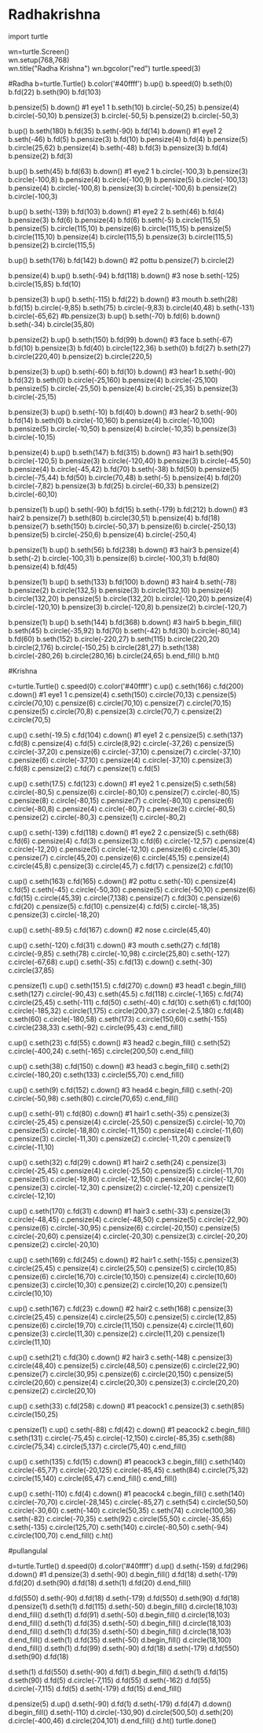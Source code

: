 # Radhakrishna
import turtle

wn=turtle.Screen()         
wn.setup(768,768)         
wn.title("Radha Krishna")
wn.bgcolor("red")
turtle.speed(3)

#Radha
b=turtle.Turtle()
b.color('#40ffff')
b.up()
b.speed(0)
b.seth(0)
b.fd(22)
b.seth(90)
b.fd(103)

b.pensize(5)
b.down()
#1 eye1 1
b.seth(10)
b.circle(-50,25)
b.pensize(4)
b.circle(-50,10)
b.pensize(3)
b.circle(-50,5)
b.pensize(2)
b.circle(-50,3)

b.up()
b.seth(180)
b.fd(35)
b.seth(-90)
b.fd(14)
b.down()
#1 eye1 2
b.seth(-46)
b.fd(5)
b.pensize(3)
b.fd(10)
b.pensize(4)
b.fd(4)
b.pensize(5)
b.circle(25,62)
b.pensize(4)
b.seth(-48)
b.fd(3)
b.pensize(3)
b.fd(4)
b.pensize(2)
b.fd(3)

b.up()
b.seth(45)
b.fd(63)
b.down()
#1 eye2 1
b.circle(-100,3)
b.pensize(3)
b.circle(-100,8)
b.pensize(4)
b.circle(-100,9)
b.pensize(5)
b.circle(-100,13)
b.pensize(4)
b.circle(-100,8)
b.pensize(3)
b.circle(-100,6)
b.pensize(2)
b.circle(-100,3)

b.up()
b.seth(-139)
b.fd(103)
b.down()
#1 eye2 2
b.seth(46)
b.fd(4)
b.pensize(3)
b.fd(6)
b.pensize(4)
b.fd(6)
b.seth(-5)
b.circle(115,5)
b.pensize(5)
b.circle(115,10)
b.pensize(6)
b.circle(115,15)
b.pensize(5)
b.circle(115,10)
b.pensize(4)
b.circle(115,5)
b.pensize(3)
b.circle(115,5)
b.pensize(2)
b.circle(115,5)


b.up()
b.seth(176)
b.fd(142)
b.down()
#2 pottu
b.pensize(7)
b.circle(2)

b.pensize(4)
b.up()
b.seth(-94)
b.fd(118)
b.down()
#3 nose
b.seth(-125)
b.circle(15,85)
b.fd(10)

b.pensize(3)
b.up()
b.seth(-115)
b.fd(22)
b.down()
#3 mouth
b.seth(28)
b.fd(15)
b.circle(-9,85)
b.seth(75)
b.circle(-9,83)
b.circle(40,48)
b.seth(-131)
b.circle(-65,62)
#b.pensize(3)
b.up()
b.seth(-70)
b.fd(6)
b.down()
b.seth(-34)
b.circle(35,80)


b.pensize(2)
b.up()
b.seth(150)
b.fd(99)
b.down()
#3 face
b.seth(-67)
b.fd(10)
b.pensize(3)
b.fd(40)
b.circle(122,36)
b.seth(0)
b.fd(27)
b.seth(27)
b.circle(220,40)
b.pensize(2)
b.circle(220,5)

b.pensize(3)
b.up()
b.seth(-60)
b.fd(10)
b.down()
#3 hear1
b.seth(-90)
b.fd(32)
b.seth(0)
b.circle(-25,160)
b.pensize(4)
b.circle(-25,100)
b.pensize(5)
b.circle(-25,50)
b.pensize(4)
b.circle(-25,35)
b.pensize(3)
b.circle(-25,15)

b.pensize(3)
b.up()
b.seth(-10)
b.fd(40)
b.down()
#3 hear2
b.seth(-90)
b.fd(14)
b.seth(0)
b.circle(-10,160)
b.pensize(4)
b.circle(-10,100)
b.pensize(5)
b.circle(-10,50)
b.pensize(4)
b.circle(-10,35)
b.pensize(3)
b.circle(-10,15)


b.pensize(4)
b.up()
b.seth(147)
b.fd(315)
b.down()
#3 hair1
b.seth(90)
b.circle(-120,5)
b.pensize(3)
b.circle(-120,40)
b.pensize(3)
b.circle(-45,50)
b.pensize(4)
b.circle(-45,42)
b.fd(70)
b.seth(-38)
b.fd(50)
b.pensize(5)
b.circle(-75,44)
b.fd(50)
b.circle(70,48)
b.seth(-5)
b.pensize(4)
b.fd(20)
b.circle(-7,82)
b.pensize(3)
b.fd(25)
b.circle(-60,33)
b.pensize(2)
b.circle(-60,10)


b.pensize(1)
b.up()
b.seth(-90)
b.fd(15)
b.seth(-179)
b.fd(212)
b.down()
#3 hair2
b.pensize(7)
b.seth(80)
b.circle(30,51)
b.pensize(4)
b.fd(18)
b.pensize(7)
b.seth(150)
b.circle(-50,37)
b.pensize(6)
b.circle(-250,13)
b.pensize(5)
b.circle(-250,6)
b.pensize(4)
b.circle(-250,4)

b.pensize(1)
b.up()
b.seth(56)
b.fd(238)
b.down()
#3 hair3
b.pensize(4)
b.seth(-2)
b.circle(-100,31)
b.pensize(6)
b.circle(-100,31)
b.fd(80)
b.pensize(4)
b.fd(45)


b.pensize(1)
b.up()
b.seth(133)
b.fd(100)
b.down()
#3 hair4
b.seth(-78)
b.pensize(2)
b.circle(132,5)
b.pensize(3)
b.circle(132,10)
b.pensize(4)
b.circle(132,20)
b.pensize(5)
b.circle(132,20)
b.circle(-120,20)
b.pensize(4)
b.circle(-120,10)
b.pensize(3)
b.circle(-120,8)
b.pensize(2)
b.circle(-120,7)

b.pensize(1)
b.up()
b.seth(144)
b.fd(368)
b.down()
#3 hair5
b.begin_fill()
b.seth(45)
b.circle(-35,92)
b.fd(70)
b.seth(-42)
b.fd(30)
b.circle(-80,14)
b.fd(60)
b.seth(152)
b.circle(-220,27)
b.seth(115)
b.circle(220,20)
b.circle(2,176)
b.circle(-150,25)
b.circle(281,27)
b.seth(138)
b.circle(-280,26)
b.circle(280,16)
b.circle(24,65)
b.end_fill()
b.ht()

#Krishna

c=turtle.Turtle()
c.speed(0)
c.color('#40ffff')
c.up()
c.seth(166)
c.fd(200)
c.down()
#1 eye1 1
c.pensize(4)
c.seth(150)
c.circle(70,13)
c.pensize(5)
c.circle(70,10)
c.pensize(6)
c.circle(70,10)
c.pensize(7)
c.circle(70,15)
c.pensize(5)
c.circle(70,8)
c.pensize(3)
c.circle(70,7)
c.pensize(2)
c.circle(70,5)


c.up()
c.seth(-19.5)
c.fd(104)
c.down()
#1 eye1 2
c.pensize(5)
c.seth(137)
c.fd(8)
c.pensize(4)
c.fd(5)
c.circle(8,92)
c.circle(-37,26)
c.pensize(5)
c.circle(-37,20)
c.pensize(6)
c.circle(-37,10)
c.pensize(7)
c.circle(-37,10)
c.pensize(6)
c.circle(-37,10)
c.pensize(4)
c.circle(-37,10)
c.pensize(3)
c.fd(8)
c.pensize(2)
c.fd(7)
c.pensize(1)
c.fd(5)

c.up()
c.seth(17.5)
c.fd(123)
c.down()
#1 eye2 1
c.pensize(5)
c.seth(58)
c.circle(-80,5)
c.pensize(6)
c.circle(-80,10)
c.pensize(7)
c.circle(-80,15)
c.pensize(8)
c.circle(-80,15)
c.pensize(7)
c.circle(-80,10)
c.pensize(6)
c.circle(-80,8)
c.pensize(4)
c.circle(-80,7)
c.pensize(3)
c.circle(-80,5)
c.pensize(2)
c.circle(-80,3)
c.pensize(1)
c.circle(-80,2)


c.up()
c.seth(-139)
c.fd(118)
c.down()
#1 eye2 2
c.pensize(5)
c.seth(68)
c.fd(6)
c.pensize(4)
c.fd(3)
c.pensize(3)
c.fd(6)
c.circle(-12,57)
c.pensize(4)
c.circle(-12,20)
c.pensize(5)
c.circle(-12,10)
c.pensize(6)
c.circle(45,30)
c.pensize(7)
c.circle(45,20)
c.pensize(6)
c.circle(45,15)
c.pensize(4)
c.circle(45,8)
c.pensize(3)
c.circle(45,7)
c.fd(17)
c.pensize(2)
c.fd(10)

c.up()
c.seth(163)
c.fd(165)
c.down()
#2 pottu
c.seth(-10)
c.pensize(4)
c.fd(5)
c.seth(-45)
c.circle(-50,30)
c.pensize(5)
c.circle(-50,10)
c.pensize(6)
c.fd(15)
c.circle(45,39)
c.circle(7,138)
c.pensize(7)
c.fd(30)
c.pensize(6)
c.fd(20)
c.pensize(5)
c.fd(10)
c.pensize(4)
c.fd(5)
c.circle(-18,35)
c.pensize(3)
c.circle(-18,20)


c.up()
c.seth(-89.5)
c.fd(167)
c.down()
#2 nose
c.circle(45,40)


c.up()
c.seth(-120)
c.fd(31)
c.down()
#3 mouth
c.seth(27)
c.fd(18)
c.circle(-9,85)
c.seth(78)
c.circle(-10,98)
c.circle(25,80)
c.seth(-127)
c.circle(-67,68)
c.up()
c.seth(-35)
c.fd(13)
c.down()
c.seth(-30)
c.circle(37,85)

c.pensize(1)
c.up()
c.seth(151.5)
c.fd(270)
c.down()
#3 head1
c.begin_fill()
c.seth(127)
c.circle(-90,43)
c.seth(45.5)
c.fd(118)
c.circle(-1,165)
c.fd(74)
c.circle(25,45)
c.seth(-111)
c.fd(50)
c.seth(-40)
c.fd(10)
c.seth(61)
c.fd(100)
c.circle(-185,32)
c.circle(1,175)
c.circle(200,37)
c.circle(-2.5,180)
c.fd(48)
c.seth(60)
c.circle(-180,58)
c.seth(173)
c.circle(150,60)
c.seth(-155)
c.circle(238,33)
c.seth(-92)
c.circle(95,43)
c.end_fill()

c.up()
c.seth(23)
c.fd(55)
c.down()
#3 head2
c.begin_fill()
c.seth(52)
c.circle(-400,24)
c.seth(-165)
c.circle(200,50)
c.end_fill()

c.up()
c.seth(38)
c.fd(150)
c.down()
#3 head3
c.begin_fill()
c.seth(2)
c.circle(-180,20)
c.seth(133)
c.circle(55,70)
c.end_fill()

c.up()
c.seth(9)
c.fd(152)
c.down()
#3 head4
c.begin_fill()
c.seth(-20)
c.circle(-50,98)
c.seth(80)
c.circle(70,65)
c.end_fill()


c.up()
c.seth(-91)
c.fd(80)
c.down()
#1 hair1
c.seth(-35)
c.pensize(3)
c.circle(-25,45)
c.pensize(4)
c.circle(-25,50)
c.pensize(5)
c.circle(-10,70)
c.pensize(5)
c.circle(-18,80)
c.circle(-11,150)
c.pensize(4)
c.circle(-11,60)
c.pensize(3)
c.circle(-11,30)
c.pensize(2)
c.circle(-11,20)
c.pensize(1)
c.circle(-11,10)

c.up()
c.seth(32)
c.fd(29)
c.down()
#1 hair2
c.seth(24)
c.pensize(3)
c.circle(-25,45)
c.pensize(4)
c.circle(-25,50)
c.pensize(5)
c.circle(-11,70)
c.pensize(5)
c.circle(-19,80)
c.circle(-12,150)
c.pensize(4)
c.circle(-12,60)
c.pensize(3)
c.circle(-12,30)
c.pensize(2)
c.circle(-12,20)
c.pensize(1)
c.circle(-12,10)

c.up()
c.seth(170)
c.fd(31)
c.down()
#1 hair3
c.seth(-33)
c.pensize(3)
c.circle(-48,45)
c.pensize(4)
c.circle(-48,50)
c.pensize(5)
c.circle(-22,90)
c.pensize(6)
c.circle(-30,95)
c.pensize(6)
c.circle(-20,150)
c.pensize(5)
c.circle(-20,60)
c.pensize(4)
c.circle(-20,30)
c.pensize(3)
c.circle(-20,20)
c.pensize(2)
c.circle(-20,10)


c.up()
c.seth(169)
c.fd(245)
c.down()
#2 hair1
c.seth(-155)
c.pensize(3)
c.circle(25,45)
c.pensize(4)
c.circle(25,50)
c.pensize(5)
c.circle(10,85)
c.pensize(6)
c.circle(16,70)
c.circle(10,150)
c.pensize(4)
c.circle(10,60)
c.pensize(3)
c.circle(10,30)
c.pensize(2)
c.circle(10,20)
c.pensize(1)
c.circle(10,10)

c.up()
c.seth(167)
c.fd(23)
c.down()
#2 hair2
c.seth(168)
c.pensize(3)
c.circle(25,45)
c.pensize(4)
c.circle(25,50)
c.pensize(5)
c.circle(12,85)
c.pensize(6)
c.circle(19,70)
c.circle(11,150)
c.pensize(4)
c.circle(11,60)
c.pensize(3)
c.circle(11,30)
c.pensize(2)
c.circle(11,20)
c.pensize(1)
c.circle(11,10)

c.up()
c.seth(21)
c.fd(30)
c.down()
#2 hair3
c.seth(-148)
c.pensize(3)
c.circle(48,40)
c.pensize(5)
c.circle(48,50)
c.pensize(6)
c.circle(22,90)
c.pensize(7)
c.circle(30,95)
c.pensize(6)
c.circle(20,150)
c.pensize(5)
c.circle(20,60)
c.pensize(4)
c.circle(20,30)
c.pensize(3)
c.circle(20,20)
c.pensize(2)
c.circle(20,10)

c.up()
c.seth(33)
c.fd(258)
c.down()
#1 peacock1
c.pensize(3)
c.seth(85)
c.circle(150,25)

c.pensize(1)
c.up()
c.seth(-88)
c.fd(42)
c.down()
#1 peacock2
c.begin_fill()
c.seth(131)
c.circle(-75,45)
c.circle(-12,150)
c.circle(-85,35)
c.seth(88)
c.circle(75,34)
c.circle(5,137)
c.circle(75,40)
c.end_fill()

c.up()
c.seth(135)
c.fd(15)
c.down()
#1 peacock3
c.begin_fill()
c.seth(140)
c.circle(-65,77)
c.circle(-20,125)
c.circle(-85,45)
c.seth(84)
c.circle(75,32)
c.circle(15,140)
c.circle(65,47)
c.end_fill()
c.end_fill()

c.up()
c.seth(-110)
c.fd(4)
c.down()
#1 peacock4
c.begin_fill()
c.seth(140)
c.circle(-70,70)
c.circle(-28,145)
c.circle(-85,27)
c.seth(54)
c.circle(50,50)
c.circle(-30,60)
c.seth(-140)
c.circle(50,35)
c.seth(74)
c.circle(100,36)
c.seth(-82)
c.circle(-70,35)
c.seth(92)
c.circle(55,50)
c.circle(-35,65)
c.seth(-135)
c.circle(125,70)
c.seth(140)
c.circle(-80,50)
c.seth(-94)
c.circle(100,70)
c.end_fill()
c.ht()


#pullangulal

d=turtle.Turtle()
d.speed(0)
d.color('#40ffff')
d.up()
d.seth(-159)
d.fd(296)
d.down()
#1 
d.pensize(3)
d.seth(-90)
d.begin_fill()
d.fd(18)
d.seth(-179)
d.fd(20)
d.seth(90)
d.fd(18)
d.seth(1)
d.fd(20)
d.end_fill()



d.fd(550)
d.seth(-90)
d.fd(18)
d.seth(-179)
d.fd(550)
d.seth(90)
d.fd(18)
d.pensize(1)
d.seth(1)
d.fd(115)
d.seth(-50)
d.begin_fill()
d.circle(18,103)
d.end_fill()
d.seth(1)
d.fd(91)
d.seth(-50)
d.begin_fill()
d.circle(18,103)
d.end_fill()
d.seth(1)
d.fd(35)
d.seth(-50)
d.begin_fill()
d.circle(18,103)
d.end_fill()
d.seth(1)
d.fd(35)
d.seth(-50)
d.begin_fill()
d.circle(18,103)
d.end_fill()
d.seth(1)
d.fd(35)
d.seth(-50)
d.begin_fill()
d.circle(18,100)
d.end_fill()
d.seth(1)
d.fd(99)
d.seth(-90)
d.fd(18)
d.seth(-179)
d.fd(550)
d.seth(90)
d.fd(18)


d.seth(1)
d.fd(550)
d.seth(-90)
d.fd(1)
d.begin_fill()
d.seth(1)
d.fd(15)
d.seth(90)
d.fd(5)
d.circle(-7,115)
d.fd(55)
d.seth(-162)
d.fd(55)
d.circle(-7,115)
d.fd(5)
d.seth(-179)
d.fd(15)
d.end_fill()


d.pensize(5)
d.up()
d.seth(-90)
d.fd(1)
d.seth(-179)
d.fd(47)
d.down()
d.begin_fill()
d.seth(-110)
d.circle(-130,90)
d.circle(500,50)
d.seth(20)
d.circle(-400,46)
d.circle(204,101)
d.end_fill()
d.ht()
turtle.done()
